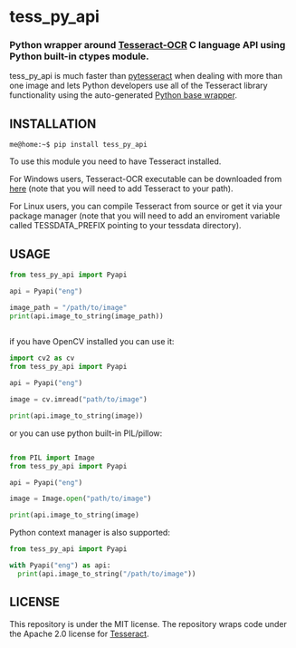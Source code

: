 # tess_py_api
### Python wrapper around [Tesseract-OCR](https://github.com/tesseract-ocr/tesseract) C language API using Python built-in ctypes module.
tess_py_api is much faster than [pytesseract](https://github.com/madmaze/pytesseract) when dealing with more than one image and lets Python developers use all of the Tesseract library functionality using the auto-generated [Python base wrapper](https://github.com/orel98/tess_py_api/blob/main/tess_py_api/TessPyWrap).


## INSTALLATION

```console
me@home:~$ pip install tess_py_api
```
To use this module you need to have Tesseract installed.

For Windows users, Tesseract-OCR executable can be downloaded from [here](https://github.com/UB-Mannheim/tesseract/wiki) (note that you will need to add Tesseract to your path). 

For Linux users, you can compile Tesseract from source or get it via your package manager (note that you will need to add an enviroment variable called TESSDATA_PREFIX pointing to your tessdata directory).

## USAGE

```python
from tess_py_api import Pyapi

api = Pyapi("eng")

image_path = "/path/to/image"
print(api.image_to_string(image_path))
  
```

if you have OpenCV installed you can use it:
```python
import cv2 as cv
from tess_py_api import Pyapi

api = Pyapi("eng")

image = cv.imread("path/to/image")

print(api.image_to_string(image))

```

or you can use python built-in PIL/pillow:

```python

from PIL import Image
from tess_py_api import Pyapi

api = Pyapi("eng")

image = Image.open("path/to/image")

print(api.image_to_string(image)

```
Python context manager is also supported:
```python
from tess_py_api import Pyapi

with Pyapi("eng") as api:
  print(api.image_to_string("/path/to/image"))
```

## LICENSE

This repository is under the MIT license.
The repository wraps code under the Apache 2.0 license for [Tesseract](https://github.com/tesseract-ocr/tesseract/blob/master/LICENSE).




